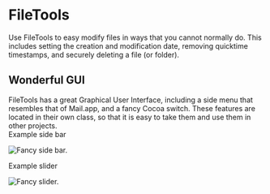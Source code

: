 # FileTools

Use FileTools to easy modify files in ways that you cannot normally do.  This includes setting the creation and modification date, removing quicktime timestamps, and securely deleting a file (or folder).

## Wonderful GUI

FileTools has a great Graphical User Interface, including a side menu that resembles that of Mail.app, and a fancy Cocoa switch.  These features are located in their own class, so that it is easy to take them and use them in other projects.  
Example side bar


<img src="http://www.jitsik.com/apps/side%20bar.png" title="Fancy side bar." />


Example slider


<img src="http://www.jitsik.com/apps/switch.png" title="Fancy slider." />

